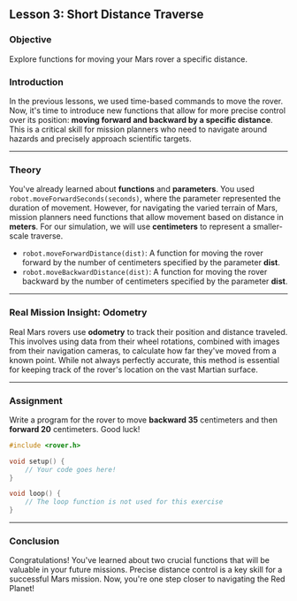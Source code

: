 ## Lesson 3: Short Distance Traverse

### Objective

Explore functions for moving your Mars rover a specific distance.

### Introduction

In the previous lessons, we used time-based commands to move the rover. Now, it's time to introduce new functions that allow for more precise control over its position: **moving forward and backward by a specific distance**. This is a critical skill for mission planners who need to navigate around hazards and precisely approach scientific targets.

---

### Theory

You've already learned about **functions** and **parameters**. You used `robot.moveForwardSeconds(seconds)`, where the parameter represented the duration of movement. However, for navigating the varied terrain of Mars, mission planners need functions that allow movement based on distance in **meters**. For our simulation, we will use **centimeters** to represent a smaller-scale traverse.

- `robot.moveForwardDistance(dist)`: A function for moving the rover forward by the number of centimeters specified by the parameter **dist**.
- `robot.moveBackwardDistance(dist)`: A function for moving the rover backward by the number of centimeters specified by the parameter **dist**.

---

### Real Mission Insight: Odometry

Real Mars rovers use **odometry** to track their position and distance traveled. This involves using data from their wheel rotations, combined with images from their navigation cameras, to calculate how far they've moved from a known point. While not always perfectly accurate, this method is essential for keeping track of the rover's location on the vast Martian surface.

---

### Assignment

Write a program for the rover to move **backward 35** centimeters and then **forward 20** centimeters. Good luck\!

```cpp
#include <rover.h>

void setup() {
    // Your code goes here!
}

void loop() {
    // The loop function is not used for this exercise
}
```

---

### Conclusion

Congratulations\! You've learned about two crucial functions that will be valuable in your future missions. Precise distance control is a key skill for a successful Mars mission. Now, you're one step closer to navigating the Red Planet\!
